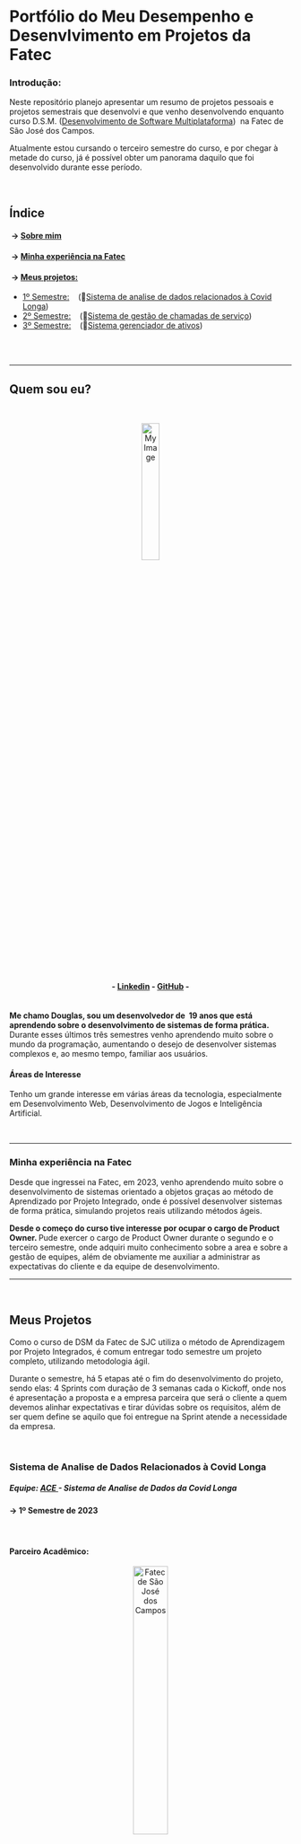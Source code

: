 <h1>Portfólio do Meu Desempenho e Desenvlvimento em Projetos da Fatec</h1> 

<h3>Introdução: </h3> 
<p>Neste repositório planejo apresentar um resumo de projetos pessoais e projetos semestrais que desenvolvi e que venho desenvolvendo enquanto curso D.S.M. (<a target="_blank" href="https://www.cps.sp.gov.br/cursos-fatec/desenvolvimento-de-software-multiplataforma/">Desenvolvimento de Software Multiplataforma</a>)  na Fatec de São José dos Campos.</p>

<p>Atualmente estou cursando o terceiro semestre do curso, e por chegar à metade do curso, já é possível obter um panorama daquilo que foi desenvolvido durante esse período.</p>
<br />
<h2>Índice</h2> 

####  → <a color="white" href="#quem-sou-eu">Sobre mim</a><br>
####  → <a color="white" href="#fatec">Minha experiência na Fatec</a><br>
####  → <a color="white" href="#projetos">Meus projetos: </a>
- <a href="#1Semestre"> 1º Semestre:</a>    (🔗<a target="_blank" href="https://github.com/api-fatec-primeiro-semestre/api-primeiro-semestre">Sistema de analise de dados relacionados à Covid Longa</a>)
- <a href="#2Semestre"> 2º Semestre:</a>    (🔗<a target="_blank" href="https://github.com/BananaaScript/BetterCallUs">Sistema de gestão de chamadas de serviço</a>)
- <a href="#3Semestre"> 3º Semestre:</a>    (🔗<a target="_blank" href="https://github.com/BananaaScript/SGA">Sistema gerenciador de ativos</a>)


 
 <br>
 <hr>
<h2 id="quem-sou-eu">Quem sou eu?</h2> 
<br>
<p align="center"><img src="./public/imgs/myImage.jpg" alt="My Image" style="width: 25%;"></p>

<h4 align="center"> - <a target="_blank" href="https://www.linkedin.com/in/douglas-ferrini-medeiros-02b735270/">Linkedin</a> - <a target="_blank" href="https://github.com/DouglasMedeiros1">GitHub</a> - </h4>

<br>
<b>Me chamo Douglas, sou um desenvolvedor de  19 anos que está aprendendo sobre o desenvolvimento de sistemas de forma prática.</b> Durante esses últimos três semestres venho aprendendo muito sobre o mundo da programação, aumentando o desejo de desenvolver sistemas complexos e, ao mesmo tempo, familiar aos usuários.


<br />
<h4>Áreas de Interesse</h4>
<p>Tenho um grande interesse em várias áreas da tecnologia, especialmente em Desenvolvimento Web, Desenvolvimento de Jogos e Inteligência Artificial. </p>



<br><hr>


<h3 id="fatec">Minha experiência na Fatec</h3>

<p>Desde que ingressei na Fatec, em 2023, venho aprendendo muito sobre o desenvolvimento de sistemas orientado a objetos graças ao método de Aprendizado por Projeto Integrado, onde é possível desenvolver sistemas de forma prática, simulando projetos reais utilizando métodos ágeis. </p>

<p><b>Desde o começo do curso tive interesse por ocupar o cargo de Product Owner. </b> Pude exercer o cargo de Product Owner durante o segundo e o terceiro semestre, onde adquiri muito conhecimento sobre a area e sobre a gestão de equipes, além de obviamente me auxiliar a administrar as expectativas do cliente e da equipe de desenvolvimento.</p>


<hr>

<br>

<h2 id="projetos">Meus Projetos</h2>


<p>Como o curso de DSM da Fatec de SJC utiliza o método de Aprendizagem por Projeto Integrados, é comum entregar todo semestre um projeto completo, utilizando metodologia ágil.</p>
<p>Durante o semestre, há 5 etapas até o fim do desenvolvimento do projeto, sendo elas: 4 Sprints com duração de 3 semanas cada o Kickoff, onde nos é apresentação a proposta e a empresa parceira que será o cliente a quem devemos alinhar expectativas e tirar dúvidas sobre os requisitos, além de ser quem define se aquilo que foi entregue na Sprint atende a necessidade da empresa.   </p>
<br>

<h3 id="1Semestre">Sistema de Analise de Dados Relacionados à Covid Longa</h3>
<h5> Equipe: <a href="https://github.com/api-fatec-primeiro-semestre">ACE </a>- Sistema de Analise de Dados da Covid Longa</h5>
<h4> → 1º Semestre de 2023</h4>
<br>
<h4>Parceiro Acadêmico:</h4>

<p align="center"> <img src="https://user-images.githubusercontent.com/57918707/138463350-4d3cb9bf-785b-4639-b7f5-5465055c5171.jpg" style="width: 35%;" alt="Fatec de São José dos Campos"> </p>

<p align="center" ><a href="https://fatecsjc-prd.azurewebsites.net/">Faculdade de Tecnologia de São José dos Campos - Prof. Jessen Vidal</a></p>

<br>

<h5>Escopo do Projeto:</h5>
<p><b>O objetivo deste projeto é coletar e analisar dados relacionados à Covid Longa a partir do sistema Datasus (Tabnet), com o intuito de avaliar o impacto do "pós-pandemia" no Sistema Único de Saúde.</b> Focando nas cidades do Vale do Paraíba - São José dos Campos, Jacareí e Taubaté - a análise destes dados pode gerar resultados relevantes para futuras reportagens jornalísticas, tanto em nível regional quanto estadual e nacional.</p>
<br>

<h5>Tecnologias Adotadas:</h5>

<div style="display: flex; flex-direction: row;">

  <img src="https://user-images.githubusercontent.com/25181517/192108372-f71d70ac-7ae6-4c0d-8395-51d8870c2ef0.png" style="width: 10%;" alt="Git">
  <img src="https://user-images.githubusercontent.com/25181517/183423507-c056a6f9-1ba8-4312-a350-19bcbc5a8697.png" style="width: 10%;" alt="Python">
  <img src="https://user-images.githubusercontent.com/25181517/183423775-2276e25d-d43d-4e58-890b-edbc88e915f7.png" style="width: 10%;" alt="Flask">
  <img src="https://user-images.githubusercontent.com/25181517/192158954-f88b5814-d510-4564-b285-dff7d6400dad.png" style="width: 10%;" alt="Html5">
  <img src="https://user-images.githubusercontent.com/25181517/183898674-75a4a1b1-f960-4ea9-abcb-637170a00a75.png" style="width: 10%;" alt="Css3">
</div>
<br>

<br>
<h5>Visualização do Projeto Final (Gif)</h5>
<p align="center"> <img src="./public/videos/1Semestre_API_Wireframe.gif" style="width: 75%;" alt="Gif do Projeto do 1 Semestre"> </p>

<br>

<h5>Minhas Contribuições: </h5>

<p>Durante o período de desenvolvimento do projeto, pude contribuir com o desenvolvimento do design da interface. Por ser um projeto curto e não utilizar sistemas minimamente complexos, os trabalhos individuais acabaram se tornando simples tarefas, contendo baixa ou nenhuma dificuldade.</p>

<p>Durante a ultima Sprint tive meu melhor desempenho, onde me responsabilizei por re-estruturar a tela do projeto que apresentava a equipe, a proposta do projeto e nossos objetivos.</p>

<br>

<h5>Oque Aprendi Durante o Desenvolvimento: </h5>

<p>- Pude aprender a começar a trabalhar com Flask e Python, podendo aprender sobre a estrutura de um sistema utilizando Flask.</p>

<p>- Começar a aprender a estilizar paginas utilizando Css, oque apesar de básico no projeto, pode me introduzir a área.</p>

<p>- Descobrir e aprender varias sintaxes de HTML utilizadas em grandes projetos, ganhando familiaridade com a linguagem de marcação</p>

<br>
<hr>

<h3 id="2Semestre">Sistema de Gestão de Chamadas de Serviço</h3>
<h5> Equipe: <a href="https://github.com/BananaaScript">BananaScript </a>- BetterCallUs</h5>
<h4 > → 2º Semestre de 2023</h4>
<br>
<h4>Parceiro Acadêmico:</h4>

<p align="center"> <img src="https://user-images.githubusercontent.com/57918707/138463350-4d3cb9bf-785b-4639-b7f5-5465055c5171.jpg" style="width: 35%;" alt="Fatec de São José dos Campos"> </p>

<p align="center" ><a href="https://fatecsjc-prd.azurewebsites.net/">Faculdade de Tecnologia de São José dos Campos - Prof. Jessen Vidal</a></p>

<br>

<h5>Escopo do Projeto:</h5>
<p><b> A partir do desafio acadêmico proposto pelo cliente interno, o projeto consiste em um sistema de gestão de chamadas de serviço, que consiste em um sistema com três frentes: </b> O usuário comum que consulta a central de problemas ou realiza a solicitação de suporte técnico para a solução do possível problema. O suporte que atende os usuários resolvendo os seus problemas e computa o problema relatado pelo usuário, podendo assim ser consultado no futuro. O administrador é responsável por gerenciar e cadastrar os usuário e equipamentos.</p>
<br>

<h5>Tecnologias Adotadas:</h5>

<div style="display: flex; flex-direction: row;">

  <img src="https://user-images.githubusercontent.com/25181517/192108372-f71d70ac-7ae6-4c0d-8395-51d8870c2ef0.png" style="width: 10%;" alt="Git">
  <img src="https://user-images.githubusercontent.com/25181517/189715289-df3ee512-6eca-463f-a0f4-c10d94a06b2f.png" style="width: 10%;" alt="Figma">
  <img src="https://user-images.githubusercontent.com/25181517/183890598-19a0ac2d-e88a-4005-a8df-1ee36782fde1.png" style="width: 10%;" alt="Typescript">
  <img src="https://user-images.githubusercontent.com/25181517/183897015-94a058a6-b86e-4e42-a37f-bf92061753e5.png" style="width: 10%;" alt="React">
  <img src="https://user-images.githubusercontent.com/25181517/183568594-85e280a7-0d7e-4d1a-9028-c8c2209e073c.png" style="width: 10%;" alt="Node.js">
  <img src="https://user-images.githubusercontent.com/25181517/192158954-f88b5814-d510-4564-b285-dff7d6400dad.png" style="width: 10%;" alt="Html5">
  <img src="https://user-images.githubusercontent.com/25181517/183898674-75a4a1b1-f960-4ea9-abcb-637170a00a75.png" style="width: 10%;" alt="Css3">
  <img src="https://user-images.githubusercontent.com/25181517/183896128-ec99105a-ec1a-4d85-b08b-1aa1620b2046.png" style="width: 10%;" alt="MySql">

</div>
<br>

<br>
<h5>Visualização do Protótipo do Projeto (PDF)</h5>
<p align="center"> <a href="./public/doc/2Semestre_API_Wireframe.pdf">Wireframe do Sistema</a> </p>

<br>

<h5>Minhas Contribuições: </h5>

<p>Durante o processo de desenvolvimento pude ocupar o cargo de desenvolvedor frontend durante as 2 primeiras Sprints e ocupei o cargo de Product Owner na segunda metade do desenvolvimento, ainda fazendo tarefas do frontend. Porém, por ter todo o sistema desenvolvido em Typescript, muitas tarefas tiveram o envolvimento de várias pessoas, oque facilitava o desenvolvimento mas acabava impedindo o progresso individual⁣. </p>

<p>Durante meu período como desenvolvedor, enfrentei novos desafios, já que comparado ao API anterior esse seria muito maior. Entretanto, consegui fazer aquilo que me foi proposto, entregando minhas atividades com qualidade e sempre me interessando pelo processo de gestão da equipe.</p>
<b>Portanto, quando o grupo começou a apresentar dificuldades em seu gerenciamento, me disponibilizei para me tornar o Product Owner e tornando o antigo Product Owner e Scrum Master.<b/>

<p>Enfim, durante as últimas duas Sprints, pudemos corrigir os problemas que estavamos trazendo das últimas Sprints e conseguimos fazer uma entrega satisfatoria tanto para o cliente quanto para o grupo</p>

<br>

<h5>Oque Aprendi Durante o Desenvolvimento: </h5>

<p>- Tive mais contato com Linguagens utilizadas em grandes projetos de sistemas Web</p>

<p>- Adquiri mais familiariedade com sistemas desenvolvidos utilizando Typescript, Node.js e React</p>

⁣-Pude gerir a equipe de desenvolvimento como Product Owner e busquei métodos de documentar e gestão de uma equipe</p>

<br>
<hr>

<h3 id="3Semestre">Sistema Gerenciador de Ativos</h3>
<h5> Equipe: <a href="https://github.com/BananaaScript">BananaScript </a>- SGA (Sistema Gerenciador de Ativos)</h5>
<h4 > → 1º Semestre de 2024</h4>
<br>
<h4>Parceiro Acadêmico:</h4>

<p align="center"> <img src="https://youtan.com.br/wp-content/uploads/2020/03/logo-youtan.png" style="width: 35%;" alt="Youtan"> </p>

<p align="center" ><a href="https://youtan.com.br/">Youtan: Conectando Oportunidades e Soluções</a></p>

<br>

<h5>Escopo do Projeto:</h5>

<p>Este projeto pretende desenvolver um sistema gerenciador de ativos (SGA), proporcionando a uma empresa uma plataforma eficaz de gerenciamento de ativos, com funcionalidades intuitivas, o SGA simplifica o processo de gerenciamento dos ativos, garantindo uma administração eficiente.</p>
<br>

<h5>Tecnologias Adotadas:</h5>

<div style="display: flex; flex-direction: row;">

  <img src="https://user-images.githubusercontent.com/25181517/192108372-f71d70ac-7ae6-4c0d-8395-51d8870c2ef0.png" style="width: 10%;" alt="Git">
  <img src="https://user-images.githubusercontent.com/25181517/189715289-df3ee512-6eca-463f-a0f4-c10d94a06b2f.png" style="width: 10%;" alt="Figma">
  <img src="https://user-images.githubusercontent.com/25181517/183890598-19a0ac2d-e88a-4005-a8df-1ee36782fde1.png" style="width: 10%;" alt="Typescript">
  <img src="https://user-images.githubusercontent.com/25181517/183897015-94a058a6-b86e-4e42-a37f-bf92061753e5.png" style="width: 10%;" alt="React">
  <img src="https://user-images.githubusercontent.com/25181517/183568594-85e280a7-0d7e-4d1a-9028-c8c2209e073c.png" style="width: 10%;" alt="Node.js">
  <img src="https://user-images.githubusercontent.com/25181517/117201156-9a724800-adec-11eb-9a9d-3cd0f67da4bc.png" style="width: 10%;" alt="Java">
  <img src="https://user-images.githubusercontent.com/25181517/117201470-f6d56780-adec-11eb-8f7c-e70e376cfd07.png" style="width: 10%;" alt="Spring">
  <img src="https://user-images.githubusercontent.com/25181517/192158954-f88b5814-d510-4564-b285-dff7d6400dad.png" style="width: 10%;" alt="Html5">
  <img src="https://user-images.githubusercontent.com/25181517/183898674-75a4a1b1-f960-4ea9-abcb-637170a00a75.png" style="width: 10%;" alt="Css3">
  <img src="https://user-images.githubusercontent.com/25181517/183896128-ec99105a-ec1a-4d85-b08b-1aa1620b2046.png" style="width: 10%;" alt="MySql">

</div>
<br>

<br>
<h5>Visualização do Escopo do Projeto (PowerPoint)</h5>
<p align="center"> <a href="./public/doc/3Semestre_API_Escopo.pptmf">Escopo do Sistema</a> </p>

<br>

<h5>Minhas Contribuições: </h5>

<p>Nesse projeto desenvolvi sistemas no frontend utilizando Typescript e pude novamente ocupar o cargo de Product Owner durante 3 Sprints, pois na quarta Sprint o grupo apresentava problemas de desempenho e necessitava de alteração nos cargos.</p>

<p> Com novos integrantes no grupo, a dificuldade de gestão foi maior, entretanto por não só participar mas também por definir as prioridades e as funcionalidades do sistema durante o kickoff do projeto, pudemos ter um melhor definição do que e de como deveria ser feito.</p>

<b> Como desenvolvedor Frontend pude aprimorar muito meus conhecimentos em Typescript e React em um sistema orientado a objetos. Alem disso por ter o backend mais isolado, por ser desenvolvido em Java, foi possivel aprimorar mais minhas habilidades individuais, entregando interfaces que tiveram aprovação e satisfacao por parte do cliente.<b/>


<br>

<h5>Oque Aprendi Durante o Desenvolvimento: </h5>

<p>- Como documentar de forma mais clara e transparente o processo do desenvolvimento de um projeto</p>

<p>- Novas habilidades em definir prazos, entregas, prioridades e gerenciar a expectativa do cliente e da equipe de desenvolvimento</p>

<p>- Aprimoramento de minhas habilidades em desenvolver sistemas orientados a objetos</p>

<br>
<hr>
